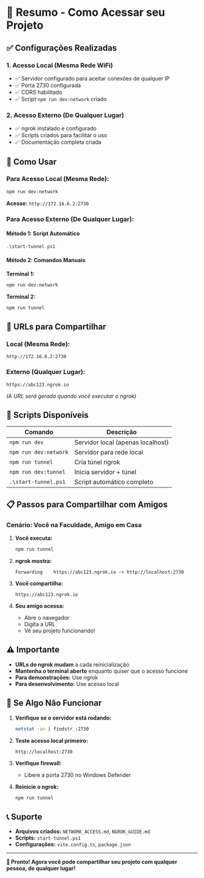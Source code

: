# 🚀 Resumo - Como Acessar seu Projeto

## ✅ Configurações Realizadas

### 1. **Acesso Local (Mesma Rede WiFi)**
- ✅ Servidor configurado para aceitar conexões de qualquer IP
- ✅ Porta 2730 configurada
- ✅ CORS habilitado
- ✅ Script `npm run dev:network` criado

### 2. **Acesso Externo (De Qualquer Lugar)**
- ✅ ngrok instalado e configurado
- ✅ Scripts criados para facilitar o uso
- ✅ Documentação completa criada

## 🎯 Como Usar

### Para Acesso Local (Mesma Rede):
```bash
npm run dev:network
```
**Acesse:** `http://172.16.6.2:2730`

### Para Acesso Externo (De Qualquer Lugar):

#### Método 1: Script Automático
```powershell
.\start-tunnel.ps1
```

#### Método 2: Comandos Manuais
**Terminal 1:**
```bash
npm run dev:network
```

**Terminal 2:**
```bash
npm run tunnel
```

## 📱 URLs para Compartilhar

### Local (Mesma Rede):
```
http://172.16.6.2:2730
```

### Externo (Qualquer Lugar):
```
https://abc123.ngrok.io
```
*(A URL será gerada quando você executar o ngrok)*

## 🔧 Scripts Disponíveis

| Comando | Descrição |
|---------|-----------|
| `npm run dev` | Servidor local (apenas localhost) |
| `npm run dev:network` | Servidor para rede local |
| `npm run tunnel` | Cria túnel ngrok |
| `npm run dev:tunnel` | Inicia servidor + túnel |
| `.\start-tunnel.ps1` | Script automático completo |

## 📋 Passos para Compartilhar com Amigos

### Cenário: Você na Faculdade, Amigo em Casa

1. **Você executa:**
   ```bash
   npm run tunnel
   ```

2. **ngrok mostra:**
   ```
   Forwarding    https://abc123.ngrok.io -> http://localhost:2730
   ```

3. **Você compartilha:**
   ```
   https://abc123.ngrok.io
   ```

4. **Seu amigo acessa:**
   - Abre o navegador
   - Digita a URL
   - Vê seu projeto funcionando!

## ⚠️ Importante

- **URLs do ngrok mudam** a cada reinicialização
- **Mantenha o terminal aberto** enquanto quiser que o acesso funcione
- **Para demonstrações:** Use ngrok
- **Para desenvolvimento:** Use acesso local

## 🚨 Se Algo Não Funcionar

1. **Verifique se o servidor está rodando:**
   ```bash
   netstat -an | findstr :2730
   ```

2. **Teste acesso local primeiro:**
   ```
   http://localhost:2730
   ```

3. **Verifique firewall:**
   - Libere a porta 2730 no Windows Defender

4. **Reinicie o ngrok:**
   ```bash
   npm run tunnel
   ```

## 📞 Suporte

- **Arquivos criados:** `NETWORK_ACCESS.md`, `NGROK_GUIDE.md`
- **Scripts:** `start-tunnel.ps1`
- **Configurações:** `vite.config.ts`, `package.json`

---

**🎉 Pronto! Agora você pode compartilhar seu projeto com qualquer pessoa, de qualquer lugar!**

